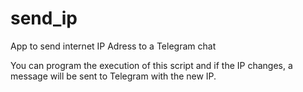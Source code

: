 # send_ip
App to send internet IP Adress to a Telegram chat

You can program the execution of this script and if the IP changes, a message will be sent to Telegram with the new IP.
